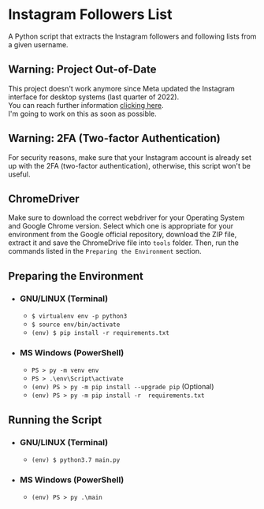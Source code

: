 # Instagram Followers List

A Python script that extracts the Instagram followers and following lists from a given username.


## Warning: Project Out-of-Date

This project doesn't work anymore since Meta updated the Instagram interface for desktop systems (last quarter of 2022).  
You can reach further information [clicking here](https://github.com/marcelnishihara/instagram-followers-list/issues/1#issue-1573126008).  
I'm going to work on this as soon as possible.


## Warning: 2FA (Two-factor Authentication)

For security reasons, make sure that your Instagram account is already set up with the 2FA (two-factor authentication), otherwise, this script won't be useful.


## ChromeDriver

Make sure to download the correct webdriver for your Operating System and Google Chrome version. Select which one is appropriate for your environment from the Google official repository, download the ZIP file, extract it and save the ChromeDrive file into `tools` folder.
Then, run the commands listed in the `Preparing the Environment` section.

## Preparing the Environment

- ### GNU/LINUX (Terminal)

    - `$ virtualenv env -p python3`
    - `$ source env/bin/activate`
    - `(env) $ pip install -r requirements.txt`

- ### MS Windows (PowerShell)

    - `PS > py -m venv env`
    - `PS > .\env\Script\activate`
    - `(env) PS > py -m pip install --upgrade pip` (Optional)
    - `(env) PS > py -m pip install -r  requirements.txt`


## Running the Script

- ### GNU/LINUX (Terminal)
    - `(env) $ python3.7 main.py`

- ### MS Windows (PowerShell)
    - `(env) PS > py .\main`
